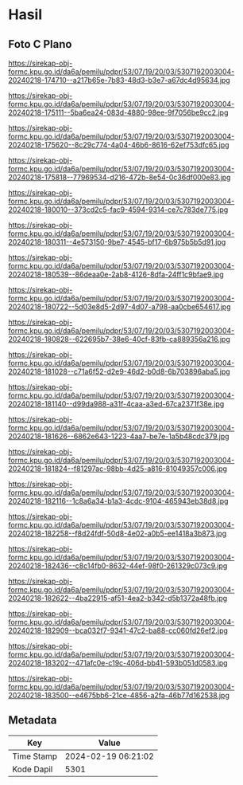 # Hasil

## Foto C Plano

https://sirekap-obj-formc.kpu.go.id/da6a/pemilu/pdpr/53/07/19/20/03/5307192003004-20240218-174710--a217b65e-7b83-48d3-b3e7-a67dc4d95634.jpg

https://sirekap-obj-formc.kpu.go.id/da6a/pemilu/pdpr/53/07/19/20/03/5307192003004-20240218-175111--5ba6ea24-083d-4880-98ee-9f7056be9cc2.jpg

https://sirekap-obj-formc.kpu.go.id/da6a/pemilu/pdpr/53/07/19/20/03/5307192003004-20240218-175620--8c29c774-4a04-46b6-8616-62ef753dfc65.jpg

https://sirekap-obj-formc.kpu.go.id/da6a/pemilu/pdpr/53/07/19/20/03/5307192003004-20240218-175818--77969534-d216-472b-8e54-0c36df000e83.jpg

https://sirekap-obj-formc.kpu.go.id/da6a/pemilu/pdpr/53/07/19/20/03/5307192003004-20240218-180010--373cd2c5-fac9-4594-9314-ce7c783de775.jpg

https://sirekap-obj-formc.kpu.go.id/da6a/pemilu/pdpr/53/07/19/20/03/5307192003004-20240218-180311--4e573150-9be7-4545-bf17-6b975b5b5d91.jpg

https://sirekap-obj-formc.kpu.go.id/da6a/pemilu/pdpr/53/07/19/20/03/5307192003004-20240218-180539--86deaa0e-2ab8-4126-8dfa-24ff1c9bfae9.jpg

https://sirekap-obj-formc.kpu.go.id/da6a/pemilu/pdpr/53/07/19/20/03/5307192003004-20240218-180722--5d03e8d5-2d97-4d07-a798-aa0cbe654617.jpg

https://sirekap-obj-formc.kpu.go.id/da6a/pemilu/pdpr/53/07/19/20/03/5307192003004-20240218-180828--622695b7-38e6-40cf-83fb-ca889356a216.jpg

https://sirekap-obj-formc.kpu.go.id/da6a/pemilu/pdpr/53/07/19/20/03/5307192003004-20240218-181028--c71a6f52-d2e9-46d2-b0d8-6b703896aba5.jpg

https://sirekap-obj-formc.kpu.go.id/da6a/pemilu/pdpr/53/07/19/20/03/5307192003004-20240218-181140--d99da988-a31f-4caa-a3ed-67ca2371f38e.jpg

https://sirekap-obj-formc.kpu.go.id/da6a/pemilu/pdpr/53/07/19/20/03/5307192003004-20240218-181626--6862e643-1223-4aa7-be7e-1a5b48cdc379.jpg

https://sirekap-obj-formc.kpu.go.id/da6a/pemilu/pdpr/53/07/19/20/03/5307192003004-20240218-181824--f81297ac-98bb-4d25-a816-81049357c006.jpg

https://sirekap-obj-formc.kpu.go.id/da6a/pemilu/pdpr/53/07/19/20/03/5307192003004-20240218-182116--1c8a6a34-b1a3-4cdc-9104-465943eb38d8.jpg

https://sirekap-obj-formc.kpu.go.id/da6a/pemilu/pdpr/53/07/19/20/03/5307192003004-20240218-182258--f8d24fdf-50d8-4e02-a0b5-ee1418a3b873.jpg

https://sirekap-obj-formc.kpu.go.id/da6a/pemilu/pdpr/53/07/19/20/03/5307192003004-20240218-182436--c8c14fb0-8632-44ef-98f0-261329c073c9.jpg

https://sirekap-obj-formc.kpu.go.id/da6a/pemilu/pdpr/53/07/19/20/03/5307192003004-20240218-182622--4ba22915-af51-4ea2-b342-d5b1372a48fb.jpg

https://sirekap-obj-formc.kpu.go.id/da6a/pemilu/pdpr/53/07/19/20/03/5307192003004-20240218-182909--bca032f7-9341-47c2-ba88-cc060fd26ef2.jpg

https://sirekap-obj-formc.kpu.go.id/da6a/pemilu/pdpr/53/07/19/20/03/5307192003004-20240218-183202--471afc0e-c19c-406d-bb41-593b051d0583.jpg

https://sirekap-obj-formc.kpu.go.id/da6a/pemilu/pdpr/53/07/19/20/03/5307192003004-20240218-183500--e4675bb6-21ce-4856-a2fa-46b77d162538.jpg


## Metadata

| Key        | Value               |
| ---------- | ------------------- |
| Time Stamp | 2024-02-19 06:21:02 |
| Kode Dapil | 5301                |



